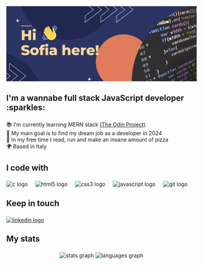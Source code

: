 <div align="center">
  <img src="banner.png" width="2074" alt="my-banner"  />
</div>

###

<h2 align="left">I'm a wannabe full stack JavaScript developer :sparkles:</h2>

###

📚 I'm currently learning MERN stack [(The Odin Project)](https://www.theodinproject.com) <br>🎯 My main goal is to find my dream job as a developer in 2024<br>🍕 In my free time I read, run and make an insane amount of pizza<br>🌍 Based in Italy

###

<h2 align="left">I code with</h2>

###

<div align="left">
  <img src="https://cdn.jsdelivr.net/gh/devicons/devicon/icons/c/c-original.svg" height="40" alt="c logo"  />
  <img width="12" />
  <img src="https://cdn.jsdelivr.net/gh/devicons/devicon/icons/html5/html5-original.svg" height="40" alt="html5 logo"  />
  <img width="12" />
  <img src="https://cdn.jsdelivr.net/gh/devicons/devicon/icons/css3/css3-original.svg" height="40" alt="css3 logo"  />
  <img width="12" />
  <img src="https://cdn.jsdelivr.net/gh/devicons/devicon/icons/javascript/javascript-original.svg" height="40" alt="javascript logo"  />
  <img width="12" />
  <img src="https://cdn.jsdelivr.net/gh/devicons/devicon/icons/git/git-original.svg" height="40" alt="git logo"  />
</div>

###

<h2 align="left">Keep in touch</h2>

###

<div align="left">
  <a href="https://www.linkedin.com/in/sofia-baezzato/" target="_blank">
    <img src="https://raw.githubusercontent.com/maurodesouza/profile-readme-generator/master/src/assets/icons/social/linkedin/default.svg" width="52" height="40" alt="linkedin logo"  />
  </a>
</div>

###

<h2 align="left">My stats</h2>

###

<div align="center">
  <img src="https://github-readme-stats.vercel.app/api?username=sofiabaezzato&hide_title=true&hide_rank=true&show_icons=true&include_all_commits=true&count_private=true&disable_animations=false&theme=onedark&locale=en&hide_border=true&order=1" height="150" alt="stats graph"  />
  <img src="https://github-readme-stats.vercel.app/api/top-langs?username=sofiabaezzato&locale=en&hide_title=true&layout=compact&card_width=320&langs_count=5&theme=onedark&hide_border=true&order=2" height="100" alt="languages graph"  />
</div>

###
